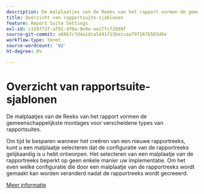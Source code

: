 ```yaml
---
description: De malplaatjes van de Reeks van het rapport vormen de gemeenschappelijkste montages voor verscheidene types van rapportsuites.
title: Overzicht van rapportsuite-sjablonen
feature: Report Suite Settings
exl-id: c329f73f-af91-4f0a-9e9e-ae17fcf2899f
source-git-commit: a6967c7d4e1dca5491f13beccaa797167b503d6e
workflow-type: tm+mt
source-wordcount: '92'
ht-degree: 0%

---
```


# Overzicht van rapportsuite-sjablonen

De malplaatjes van de Reeks van het rapport vormen de gemeenschappelijkste montages voor verscheidene types van rapportsuites.

Om tijd te besparen wanneer het creëren van een nieuwe rapportreeks, kunt u een malplaatje selecteren dat de configuratie van de rapportreeks gelijkaardig is u hebt ontworpen. Het selecteren van een malplaatje van de rapportreeks beperkt op geen enkele manier uw implementatie. Om het even welke configuratie die door een malplaatje van de rapportreeks wordt gemaakt kan worden veranderd nadat de rapportreeks wordt gecreeerd.

[Meer informatie](/help/admin/tools/manage-rs/rs-templates/default-rs-template.md)
